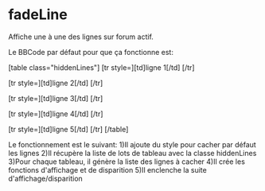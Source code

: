 # fadeLine
Affiche une à une des lignes sur forum actif.

Le BBCode par défaut pour que ça fonctionne est:

[table class="hiddenLines"]
[tr style=][td]ligne 1[/td]
[/tr]

[tr style=][td]ligne 2[/td]
[/tr]

[tr style=][td]ligne 3[/td]
[/tr]

[tr style=][td]ligne 4[/td]
[/tr]

[tr style=][td]ligne 5[/td]
[/tr]
[/table]

Le fonctionnement est le suivant:
1)Il ajoute du style pour cacher par défaut les lignes
2)Il récupère la liste de lots de tableau avec la classe hiddenLines
3)Pour chaque tableau, il génère la liste des lignes à cacher
4)Il crée les fonctions d'affichage et de disparition
5)Il enclenche la suite d'affichage/disparition

